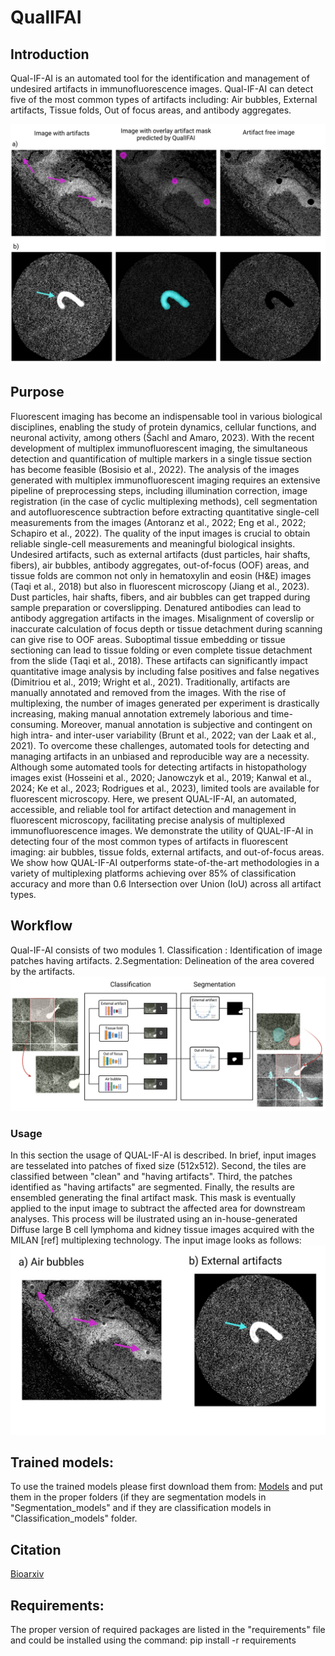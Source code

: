 # QualIFAI

## Introduction
Qual-IF-AI is an automated tool for the identification and management of undesired artifacts in immunofluorescence images. Qual-IF-AI can detect five of the most common types of artifacts including: Air bubbles, External artifacts, Tissue folds, Out of focus areas, and antibody aggregates.

![QualIFAI](qualifai.png)

## Purpose
Fluorescent imaging has become an indispensable tool in various biological disciplines, enabling the study of protein dynamics, cellular functions, and neuronal activity, among others (Šachl and Amaro, 2023). With the recent development of multiplex immunofluorescent imaging, the simultaneous detection and quantification of multiple markers in a single tissue section has become feasible (Bosisio et al., 2022). The analysis of the images generated with multiplex immunofluorescent imaging requires an extensive pipeline of preprocessing steps, including illumination correction, image registration (in the case of cyclic multiplexing methods), cell segmentation and autofluorescence subtraction before extracting quantitative single-cell measurements from the images (Antoranz et al., 2022; Eng et al., 2022; Schapiro et al., 2022). The quality of the input images is crucial to obtain reliable single-cell measurements and meaningful biological insights. Undesired artifacts, such as external artifacts (dust particles, hair shafts, fibers), air bubbles, antibody aggregates, out-of-focus (OOF) areas, and tissue folds are common not only in hematoxylin and eosin (H&E) images (Taqi et al., 2018) but also in fluorescent microscopy (Jiang et al., 2023). Dust particles, hair shafts, fibers, and air bubbles can get trapped during sample preparation or coverslipping. Denatured antibodies can lead to antibody aggregation artifacts in the images. Misalignment of coverslip or inaccurate calculation of focus depth or tissue detachment during scanning can give rise to OOF areas. Suboptimal tissue embedding or tissue sectioning can lead to tissue folding or even complete tissue detachment from the slide (Taqi et al., 2018). These artifacts can significantly impact quantitative image analysis by including false positives and false negatives (Dimitriou et al., 2019; Wright et al., 2021). Traditionally, artifacts are manually annotated and removed from the images. With the rise of multiplexing, the number of images generated per experiment is drastically increasing, making manual annotation extremely laborious and time-consuming. Moreover, manual annotation is subjective and contingent on high intra- and inter-user variability (Brunt et al., 2022; van der Laak et al., 2021). To overcome these challenges, automated tools for detecting and managing artifacts in an unbiased and reproducible way are a necessity. Although some automated tools for detecting artifacts in histopathology images exist (Hosseini et al., 2020; Janowczyk et al., 2019; Kanwal et al., 2024; Ke et al., 2023; Rodrigues et al., 2023), limited tools are available for fluorescent microscopy.
Here, we present QUAL-IF-AI, an automated, accessible, and reliable tool for artifact detection and management in fluorescent microscopy, facilitating precise analysis of multiplexed immunofluorescence images. We demonstrate the utility of QUAL-IF-AI in detecting four of the most common types of artifacts in fluorescent imaging: air bubbles, tissue folds, external artifacts, and out-of-focus areas. We show how QUAL-IF-AI outperforms state-of-the-art methodologies in a variety of multiplexing platforms achieving over 85% of classification accuracy and more than 0.6 Intersection over Union (IoU) across all artifact types.

## Workflow
Qual-IF-AI consists of two modules 1. Classification : Identification of image patches having artifacts. 2.Segmentation: Delineation of the area covered by the artifacts.
![GraphicalAbs](GraphicalAbstract.png)

### Usage
In this section the usage of QUAL-IF-AI is described. In brief, input images are tesselated into patches of fixed size (512x512). Second, the tiles are classified between "clean" and "having artifacts". Third, the patches identified as "having artifacts" are segmented. Finally, the results are ensembled generating the final artifact mask. This mask is eventually applied to the input image to subtract the affected area for downstream analyses. This process will be ilustrated using an in-house-generated Diffuse large B cell lymphoma and kidney tissue images acquired with the MILAN [ref] multiplexing technology. The input image looks as follows:
![input](final_result.jpg)

## Trained models:
To use the trained models please first download them from:
[Models](https://zenodo.org/records/11204248)
and put them in the proper folders (if they are segmentation models in "Segmentation_models" and if they are classification models in "Classification_models" folder.

## Citation
[Bioarxiv](https://www.biorxiv.org/content/10.1101/2024.01.26.577391v1.abstract)

## Requirements:

The proper version of required packages are listed in the "requirements" file and could be installed using the command:
pip install -r requirements




